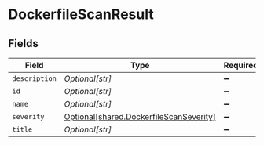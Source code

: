 # DockerfileScanResult


## Fields

| Field                                                                                        | Type                                                                                         | Required                                                                                     | Description                                                                                  |
| -------------------------------------------------------------------------------------------- | -------------------------------------------------------------------------------------------- | -------------------------------------------------------------------------------------------- | -------------------------------------------------------------------------------------------- |
| `description`                                                                                | *Optional[str]*                                                                              | :heavy_minus_sign:                                                                           | N/A                                                                                          |
| `id`                                                                                         | *Optional[str]*                                                                              | :heavy_minus_sign:                                                                           | N/A                                                                                          |
| `name`                                                                                       | *Optional[str]*                                                                              | :heavy_minus_sign:                                                                           | N/A                                                                                          |
| `severity`                                                                                   | [Optional[shared.DockerfileScanSeverity]](undefined/models/shared/dockerfilescanseverity.md) | :heavy_minus_sign:                                                                           | N/A                                                                                          |
| `title`                                                                                      | *Optional[str]*                                                                              | :heavy_minus_sign:                                                                           | N/A                                                                                          |